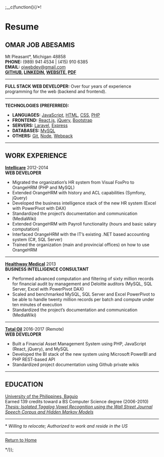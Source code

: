 
;__c(function(){/*!

# Resume

## OMAR JOB ABESAMIS

Mt Pleasant\*, Michigan 48858  
**PHONE:** (989) 941 4534 | (415) 910 6385  
**EMAIL:** ojwebdev@gmail.com  
**[GITHUB](https://github.com/ajbodev),
[LINKEDIN](https://linkedin.com/in/ojwebdev), 
[WEBSITE](https://ajbodev.github.io), 
[PDF](https://ajbodev.github.io/media/Omar-Job-Abesamis-resume.pdf)**  

---

**FULL STACK WEB DEVELOPER:** Over four years of experience programming for the web (backend and frontend).

---

**TECHNOLOGIES (PREFERRED):**  

* **LANGUAGES:** [JavaScript](#/tag/javascript), [HTML](#/tag/html), [CSS](#/tag/css), [PHP](#/tag/php)
* **FRONTEND:** [React.js](#/tag/react), [jQuery](#/tag/jquery), [Bootstrap](#/tag/bootstrap)
* **SERVERS:** [Laravel](#/tag/laravel), [Express](#/tag/express)
* **DATABASES:** [MySQL](#/tag/mysql)
* **OTHERS:** [Git](#/tag/git), [Node](#/tag/node), [Webpack](#/tag/gulp)

---

## WORK EXPERIENCE

**[Intellicare](http://www.intellicare.com.ph/)** 2012-2014  
**WEB DEVELOPER**

* Migrated the organization’s HR system from Visual FoxPro to OrangeHRM (PHP and MySQL)
* Extended OrangeHRM with history and ACL capabilities (Symfony, jQuery)
* Developed the business intelligence stack of the new HR system (Excel with PowerPivot with DAX)
* Standardized the project’s documentation and communication (MediaWiki)
* Extended OrangeHRM with Payroll functionality (hours and basic salary computation) 
* Interfaced OrangeHRM with the IT’s existing .NET based accounting system (C#, SQL Server) 
* Trained the organization (main and provincial offices) on how to use OrangeHRM

---

**[Healthway Medical](https://healthway.com.ph/)** 2013  
**BUSINESS INTELLIGENCE CONSULTANT**

* Performed advanced computation and filtering of sixty million records for financial audit by management and Deloitte auditors (MySQL, SQL Server, Excel with PowerPivot DAX)
* Scaled and benchmarked MySQL, SQL Server and Excel PowerPivot to be able to handle twenty million records per batch and compute under ten minutes of execution
* Standardized the project’s documentation and communication (MediaWiki)

---

**[Total Oil](https://healthway.com.ph/)** 2016-2017 (Remote)  
**WEB DEVELOPER**

* Built a Financial Asset Management System using PHP, JavaScript (React, jQuery), and MySQL
* Developed the BI stack of the new system using Microsoft PowerBI and PHP REST-based API
* Standardized project documentation using Github private wikis

---

## EDUCATION

[University of the Philippines, Baguio](http://www.upb.edu.ph/)  
Earned 139 credits toward a BS Computer Science degree (2006-2010)  
*[Thesis: Isolated Tagalog Vowel Recognition using the Wall Street Journal Speech Corpus and Hidden Markov Models](https://ajbodev.github.io/media/Omar-Job-Abesamis-thesis.pdf)*

---

\* *Willing to relocate; Authorized to work and reside in the US*  

---

<!--[Projects](#/tag/projects)  
[Referrals](#/content/referrals)  -->
[Return to Home](#/home)  

[//]: # (@~|resume|~@)

*/});
